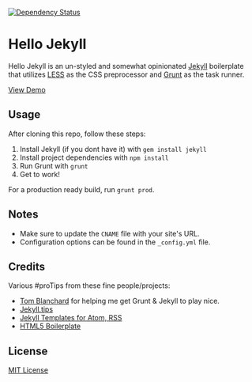 [![Dependency Status](https://www.versioneye.com/user/projects/55bef855653762001a001eb9/badge.svg?style=flat)](https://www.versioneye.com/user/projects/55bef855653762001a001eb9)

# Hello Jekyll

Hello Jekyll is an un-styled and somewhat opinionated [Jekyll](http://jekyllrb.com) boilerplate that utilizes [LESS](http://lesscss.org/) as the CSS preprocessor and [Grunt](http://gruntjs.com/) as the task runner. 

[View Demo](http://itsmeara.github.io/hello-jekyll/)  


## Usage

After cloning this repo, follow these steps:

1. Install Jekyll (if you dont have it) with `gem install jekyll`
2. Install project dependencies with `npm install`
3. Run Grunt with `grunt`
4. Get to work! 


For a production ready build, run `grunt prod`.


## Notes
- Make sure to update the `CNAME` file with your site's URL.
- Configuration options can be found in the `_config.yml` file.


## Credits

Various #proTips from these fine people/projects:  

+ [Tom Blanchard](http://twitter.com/tomblanchardcss) for helping me get Grunt & Jekyll to play nice.
+ [Jekyll.tips](http://jekyll.tips/)
+ [Jekyll Templates for Atom, RSS](https://davecoyle.com/tech-notes/jekyll-templates-for-atom-rss/)
+ [HTML5 Boilerplate](https://github.com/h5bp/html5-boilerplate)


## License

[MIT License](https://github.com/ItsMeAra/hello-jekyll/blob/master/LICENSE.txt)
